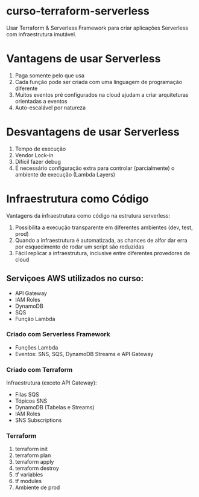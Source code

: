# curso-terraform-serverless
Usar Terraform &amp; Serverless Framework para criar aplicações Serverless com infraestrutura imutável.

# Vantagens de usar Serverless

1. Paga somente pelo que usa
2. Cada função pode ser criada com uma linguagem de programação diferente
3. Muitos eventos pré configurados na cloud ajudam a criar arquiteturas orientadas a eventos
4. Auto-escalável por natureza

# Desvantagens de usar Serverless

1. Tempo de execução
2. Vendor Lock-in
3. Difícil fazer debug
4. É necessário configuração extra para controlar (parcialmente) o ambiente de execução (Lambda Layers)

# Infraestrutura como Código
Vantagens da infraestrutura como código na estrutura serverless:
1. Possibilita a execução transparente em diferentes ambientes (dev, test, prod)
2. Quando a infraestrutura é automatizada, as chances de alfor dar erra por esquecimento de rodar um script são reduzidas
3. Fácil replicar a infraestrutura, inclusive entre diferentes provedores de cloud

## Serviçoes AWS utilizados no curso:
- API Gateway
- IAM Roles
- DynamoDB
- SQS
- Função Lambda

### Criado com Serverless Framework
- Funções Lambda
- Eventos: SNS, SQS, DynamoDB Streams e API Gateway

### Criado com Terraform
Infraestrutura (exceto API Gateway):
- Filas SQS
- Tópicos SNS
- DynamoDB (Tabelas e Streams)
- IAM Roles
- SNS Subscriptions

### Terraform
1. terraform init
2. terraform plan
3. terraform apply
4. terraform destroy
5. tf variables
6. tf modules
7. Ambiente de prod 




